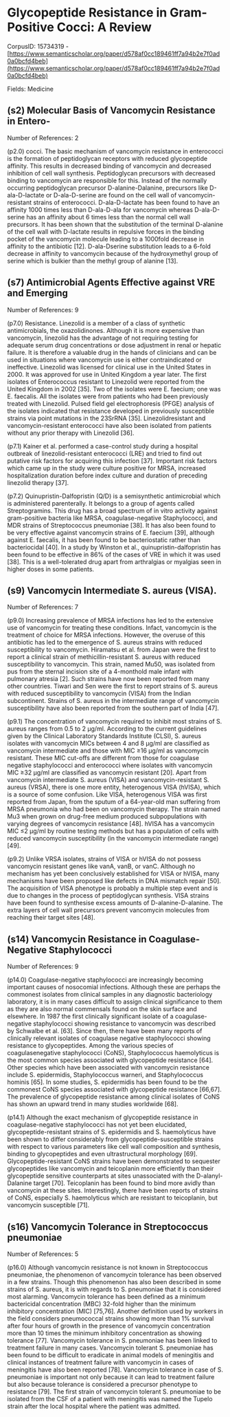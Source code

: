 # Glycopeptide Resistance in Gram-Positive Cocci: A Review

CorpusID: 15734319 - [https://www.semanticscholar.org/paper/d578af0cc189461ff7a94b2e7f0ad0a0bcfd4beb](https://www.semanticscholar.org/paper/d578af0cc189461ff7a94b2e7f0ad0a0bcfd4beb)

Fields: Medicine

## (s2) Molecular Basis of Vancomycin Resistance in Entero-
Number of References: 2

(p2.0) cocci. The basic mechanism of vancomycin resistance in enterococci is the formation of peptidoglycan receptors with reduced glycopeptide affinity. This results in decreased binding of vancomycin and decreased inhibition of cell wall synthesis. Peptidoglycan precursors with decreased binding to vancomycin are responsible for this. Instead of the normally occurring peptidoglycan precursor D-alanine-Dalanine, precursors like D-ala-D-lactate or D-ala-D-serine are found on the cell wall of vancomycin-resistant strains of enterococci. D-ala-D-lactate has been found to have an affinity 1000 times less than D-ala-D-ala for vancomycin whereas D-ala-D-serine has an affinity about 6 times less than the normal cell wall precursors. It has been shown that the substitution of the terminal D-alanine of the cell wall with D-lactate results in repulsive forces in the binding pocket of the vancomycin molecule leading to a 1000fold decrease in affinity to the antibiotic [12]. D-ala-Dserine substitution leads to a 6-fold decrease in affinity to vancomycin because of the hydroxymethyl group of serine which is bulkier than the methyl group of alanine [13].
## (s7) Antimicrobial Agents Effective against VRE and Emerging
Number of References: 9

(p7.0) Resistance. Linezolid is a member of a class of synthetic antimicrobials, the oxazolidinones. Although it is more expensive than vancomycin, linezolid has the advantage of not requiring testing for adequate serum drug concentrations or dose adjustment in renal or hepatic failure. It is therefore a valuable drug in the hands of clinicians and can be used in situations where vancomycin use is either contraindicated or ineffective. Linezolid was licensed for clinical use in the United States in 2000. It was approved for use in United Kingdom a year later. The first isolates of Enterococcus resistant to Linezolid were reported from the United Kingdom in 2002 [35]. Two of the isolates were E. faecium; one was E. faecalis. All the isolates were from patients who had been previously treated with Linezolid. Pulsed field gel electrophoresis (PFGE) analysis of the isolates indicated that resistance developed in previously susceptible strains via point mutations in the 23SrRNA [35]. Linezolidresistant and vancomycin-resistant enterococci have also been isolated from patients without any prior therapy with Linezolid [36].

(p7.1) Kainer et al. performed a case-control study during a hospital outbreak of linezolid-resistant enterococci (LRE) and tried to find out putative risk factors for acquiring this infection [37]. Important risk factors which came up in the study were culture positive for MRSA, increased hospitalization duration before index culture and duration of preceding linezolid therapy [37].

(p7.2) Quinupristin-Dalfopristin (Q/D) is a semisynthetic antimicrobial which is administered parenterally. It belongs to a group of agents called Streptogramins. This drug has a broad spectrum of in vitro activity against gram-positive bacteria like MRSA, coagulase-negative Staphylococci, and MDR strains of Streptococcus pneumoniae [38]. It has also been found to be very effective against vancomycin strains of E. faecium [39], although against E. faecalis, it has been found to be bacteriostatic rather than bacteriocidal [40]. In a study by Winston et al., quinupristin-dalfopristin has been found to be effective in 86% of the cases of VRE in which it was used [38]. This is a well-tolerated drug apart from arthralgias or myalgias seen in higher doses in some patients.
## (s9) Vancomycin Intermediate S. aureus (VISA).
Number of References: 7

(p9.0) Increasing prevalence of MRSA infections has led to the extensive use of vancomycin for treating these conditions. Infact, vancomycin is the treatment of choice for MRSA infections. However, the overuse of this antibiotic has led to the emergence of S. aureus strains with reduced susceptibility to vancomycin. Hiramatsu et al. from Japan were the first to report a clinical strain of methicillin-resistant S. aureus with reduced susceptibility to vancomycin. This strain, named Mu50, was isolated from pus from the sternal incision site of a 4-monthold male infant with pulmonary atresia [2]. Such strains have now been reported from many other countries. Tiwari and Sen were the first to report strains of S. aureus with reduced susceptibility to vancomycin (VISA) from the Indian subcontinent. Strains of S. aureus in the intermediate range of vancomycin susceptibility have also been reported from the southern part of India [47].

(p9.1) The concentration of vancomycin required to inhibit most strains of S. aureus ranges from 0.5 to 2 μg/ml. According to the current guidelines given by the Clinical Laboratory Standards Institute (CLSI), S. aureus isolates with vancomycin MICs between 4 and 8 μg/ml are classified as vancomycin intermediate and those with MIC ≥16 μg/ml as vancomycin resistant. These MIC cut-offs are different from those for coagulase negative staphylococci and enterococci where isolates with vancomycin MIC ≥32 μg/ml are classified as vancomycin resistant [20]. Apart from vancomycin intermediate S. aureus (VISA) and vancomycin-resistant S. aureus (VRSA), there is one more entity, heterogenous VISA (hVISA), which is a source of some confusion. Like VISA, heterogenous VISA was first reported from Japan, from the sputum of a 64-year-old man suffering from MRSA pneumonia who had been on vancomycin therapy. The strain named Mu3 when grown on drug-free medium produced subpopulations with varying degrees of vancomycin resistance [48]. hVISA has a vancomycin MIC ≤2 μg/ml by routine testing methods but has a population of cells with reduced vancomycin susceptibility (in the vancomycin intermediate range) [49].

(p9.2) Unlike VRSA isolates, strains of VISA or hVISA do not possess vancomycin resistant genes like vanA, vanB, or vanC. Although no mechanism has yet been conclusively established for VISA or hVISA, many mechanisms have been proposed like defects in DNA mismatch repair [50]. The acquisition of VISA phenotype is probably a multiple step event and is due to changes in the process of peptidoglycan synthesis. VISA strains have been found to synthesise excess amounts of D-alanine-D-alanine. The extra layers of cell wall precursors prevent vancomycin molecules from reaching their target sites [48].
## (s14) Vancomycin Resistance in Coagulase-Negative Staphylococci
Number of References: 9

(p14.0) Coagulase-negative staphylococci are increasingly becoming important causes of nosocomial infections. Although these are perhaps the commonest isolates from clinical samples in any diagnostic bacteriology laboratory, it is in many cases difficult to assign clinical significance to them as they are also normal commensals found on the skin surface and elsewhere. In 1987 the first clinically significant isolate of a coagulase-negative staphylococci showing resistance to vancomycin was described by Schwalbe et al. [63]. Since then, there have been many reports of clinically relevant isolates of coagulase negative staphylococci showing resistance to glycopeptides. Among the various species of coagulasenegative staphylococci (CoNS), Staphylococcus haemolyticus is the most common species associated with glycopeptide resistance [64]. Other species which have been associated with vancomycin resistance include S. epidermidis, Staphylococcus warneri, and Staphylococcus hominis [65]. In some studies, S. epidermidis has been found to be the commonest CoNS species associated with glycopeptide resistance [66,67]. The prevalence of glycopeptide resistance among clinical isolates of CoNS has shown an upward trend in many studies worldwide [68].

(p14.1) Although the exact mechanism of glycopeptide resistance in coagulase-negative staphylococci has not yet been elucidated, glycopeptide-resistant strains of S. epidermidis and S. haemolyticus have been shown to differ considerably from glycopeptide-susceptible strains with respect to various parameters like cell wall composition and synthesis, binding to glycopeptides and even ultrastructural morphology [69]. Glycopeptide-resistant CoNS strains have been demonstrated to sequester glycopeptides like vancomycin and teicoplanin more efficiently than their glycopeptide sensitive counterparts at sites unassociated with the D-alanyl-Dalanine target [70]. Teicoplanin has been found to bind more avidly than vancomycin at these sites. Interestingly, there have been reports of strains of CoNS, especially S. haemolyticus which are resistant to teicoplanin, but vancomycin susceptible [71].
## (s16) Vancomycin Tolerance in Streptococcus pneumoniae
Number of References: 5

(p16.0) Although vancomycin resistance is not known in Streptococcus pneumoniae, the phenomenon of vancomycin tolerance has been observed in a few strains. Though this phenomenon has also been described in some strains of S. aureus, it is with regards to S. pneumoniae that it is considered most alarming. Vancomycin tolerance has been defined as a minimum bactericidal concentration (MBC) 32-fold higher than the minimum inhibitory concentration (MIC) [75,76]. Another definition used by workers in the field considers pneumococcal strains showing more than 1% survival after four hours of growth in the presence of vancomycin concentration more than 10 times the minimum inhibitory concentration as showing tolerance [77]. Vancomycin tolerance in S. pneumoniae has been linked to treatment failure in many cases. Vancomycin tolerant S. pneumoniae has been found to be difficult to eradicate in animal models of meningitis and clinical instances of treatment failure with vancomycin in cases of meningitis have also been reported [78]. Vancomycin tolerance in case of S. pneumoniae is important not only because it can lead to treatment failure but also because tolerance is considered a precursor phenotype to resistance [79]. The first strain of vancomycin tolerant S. pneumoniae to be isolated from the CSF of a patient with meningitis was named the Tupelo strain after the local hospital where the patient was admitted.
